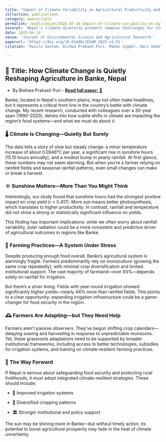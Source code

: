 ```yaml
---
title: "Impact of Climate Variability on Agricultural Productivity and Food Securityin Banke, Nepal: Insights from 1990-2020"
collection: publications
category: manuscripts
permalink: /publication/2025-07-10-Impact-of-climate-variability-on-agricultural-productivity-and-Food-security-in-Banke-Nepal-Insight-from-1990-2020
excerpt: 'Nepal’s climate diversity presents complex challenges for its agrarian communities, particularly in regions like Banke where agriculture is highly sensitive to climatic shifts. This study analyzed the period 1990–2020 in Janaki Rural Municipality and found a minor but steady rise in temperature (0.0946°C/year), a significant increase in sunshine hours (15.15 hours/year), and a modest rise in annual rainfall (1.94 mm/year). Statistical analysis showed that sunshine hours were significantly correlated with crop yields (r = 0.417, p = 0.017), while temperature and rainfall were not. Despite adequate overall food production, the district suffers from high dependence on monoculture, rainfed irrigation (93.3%), and limited institutional support. Year-round irrigation markedly improved productivity (7868.63 kg/ha vs. 5450.43 kg/ha). These findings underscore the urgent need for integrated, climate-resilient agricultural strategies to ensure long-term food security in Nepal’s lowland regions....'
date: 2025-04-14
venue: 'Journal of Environmental Science and Agricultural Research'
paperurl: 'https://doi.org/10.61440/JESAR.2025.v3.51'
citation: 'Rasila Gautam, Bishwa Prakash Puri, Madan Sigdel, Hari Dahal. Impact of Climate Variability on Agricultural Productivity and Food Security in Banke,Nepal: Insights from 1990-2020. J Envi Sci Agri Res. 2025. 3(2): 1-10. DOI: doi.org/10.61440/JESAR.2025.v3.51'

---
```


## 🌿 Title: How Climate Change is Quietly Reshaping Agriculture in Banke, Nepal

- By Bishwa Prakash Puri - [**Read full paper:** 📖](https://oaskpublishers.com/assets/article-pdf/impact-of-climate-variability-on-agricultural-productivity-and-food-security--in-banke-nepal-insights-from-1990-2020.pdf)

Banke, located in Nepal's southern plains, may not often make headlines, but it represents a critical front line in the country’s battle with climate change. My recent research, conducted with colleagues over a 30-year span (1990–2020), delves into how subtle shifts in climate are impacting the region’s food systems—and what we must do about it.

### 🌡️ Climate Is Changing—Quietly But Surely
The data tells a story of slow but steady change: a minor temperature increase of about 0.0946°C per year, a significant rise in sunshine hours (15.15 hours annually), and a modest bump in yearly rainfall. At first glance, these numbers may not seem alarming. But when you're a farmer relying on rainfed fields and seasonal rainfall patterns, even small changes can make or break a harvest.

### ☀️ Sunshine Matters—More Than You Might Think
Interestingly, our study found that sunshine hours had the strongest positive impact on crop yield (r = 0.417). More sun means better photosynthesis, which translates to higher productivity. In contrast, rainfall and temperature did not show a strong or statistically significant influence on yields.

This finding has important implications: while we often worry about rainfall variability, solar radiation could be a more consistent and predictive driver of agricultural outcomes in regions like Banke.

### 🚜 Farming Practices—A System Under Stress
Despite producing enough food overall, Banke’s agricultural system is alarmingly fragile. Farmers predominantly rely on monoculture (growing the same crop repeatedly), with minimal crop diversification and limited institutional support. The vast majority of farmland—over 93%—depends solely on rainfall for irrigation.

But there’s a silver lining. Fields with year-round irrigation showed significantly higher yields—nearly 44% more than rainfed fields. This points to a clear opportunity: expanding irrigation infrastructure could be a game-changer for food security in the region.

### 🕰️ Farmers Are Adapting—but They Need Help
Farmers aren’t passive observers. They’ve begun shifting crop calendars—delaying sowing and harvesting in response to unpredictable monsoons. Yet, these grassroots adaptations need to be supported by broader institutional frameworks, including access to better technologies, subsidies for irrigation systems, and training on climate-resilient farming practices.

### 🌱 The Way Forward
If Nepal is serious about safeguarding food security and protecting rural livelihoods, it must adopt integrated climate-resilient strategies. These should include:

- 🚿 Improved irrigation systems

- 🌾 Diversified cropping patterns

- 🏛️ Stronger institutional and policy support

The sun may be shining more in Banke—but without timely action, its potential to boost agricultural prosperity may fade in the heat of climate uncertainty.

